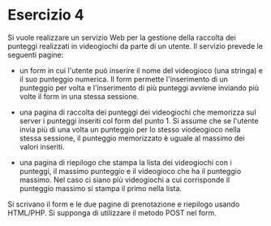 # Esercizio 4

Si vuole realizzare un servizio Web per la gestione della raccolta dei punteggi realizzati in videogiochi da parte di un utente. Il servizio prevede le seguenti pagine:

* un form in cui l'utente può inserire il nome del videogioco (una stringa) e il suo punteggio numerica. Il form permette l'inserimento di un punteggio per volta e l'inserimento di più punteggi avviene inviando più volte il form in una stessa sessione.
    
* una pagina di raccolta dei punteggi dei videogiochi che memorizza sul server i punteggi inseriti col form del punto 1. Si assume che se l'utente invia più di una volta un punteggio per lo stesso viodeogioco nella stessa sessione, il punteggio memorizzato è uguale al massimo dei valori inseriti.
    
* una pagina di riepilogo che stampa la lista dei videogiochi con i punteggi, il massimo punteggio e il videogioco che ha il punteggio massimo. Nel caso ci siano più videogiochi a cui corrisponde il punteggio massimo si stampa il primo nella lista.

Si scrivano il form e le due pagine di prenotazione e riepilogo usando HTML/PHP. Si supponga di utilizzare il metodo POST nel form.
